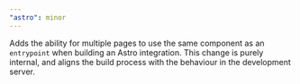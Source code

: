 ```yaml
---
"astro": minor
---
```


Adds the ability for multiple pages to use the same component as an `entrypoint` when building an Astro integration. This change is purely internal, and aligns the build process with the behaviour in the development server.